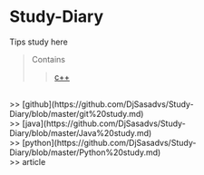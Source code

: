 # Study-Diary
Tips study here

>Contains
>> [c++](https://github.com/DjSasadvs/Study-Diary/blob/master/C%2B%2B%20study.md)
<br>
>> [github](https://github.com/DjSasadvs/Study-Diary/blob/master/git%20study.md)
<br>
>> [java](https://github.com/DjSasadvs/Study-Diary/blob/master/Java%20study.md)
<br>
>> [python](https://github.com/DjSasadvs/Study-Diary/blob/master/Python%20study.md)
<br>
>> article
